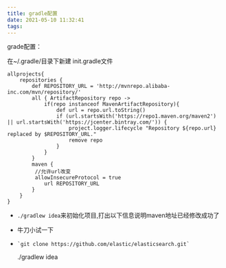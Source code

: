 ```yaml
---
title: gradle配置
date: 2021-05-10 11:32:41
tags:
---
```


grade配置：

在~/.gradle/目录下新建 init.gradle文件
<!--more-->

```
allprojects{
	repositories {
		def REPOSITORY_URL = 'http://mvnrepo.alibaba-inc.com/mvn/repository/'
		all { ArtifactRepository repo ->
			if(repo instanceof MavenArtifactRepository){
				def url = repo.url.toString()
				if (url.startsWith('https://repo1.maven.org/maven2') || url.startsWith('https://jcenter.bintray.com/')) {
					project.logger.lifecycle "Repository ${repo.url} replaced by $REPOSITORY_URL."
					remove repo
				}
			}
		}
		maven {
		 //允许url改变
		 allowInsecureProtocol = true
			url REPOSITORY_URL
		}
	}
}
```

- `./gradlew idea`来初始化项目,打出以下信息说明maven地址已经修改成功了

- 牛刀小试一下

- ```
  `git clone https://github.com/elastic/elasticsearch.git`
  ```

  ./gradlew idea

